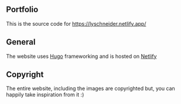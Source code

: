 ## Portfolio

This is the source code for https://lyschneider.netlify.app/

## General

The website uses [Hugo](https://gohugo.io/) frameworking and is hosted on [Netlify](https://netlify.app/)

## Copyright

The entire website, including the images are copyrighted but, you can happily take inspiration from it :)
